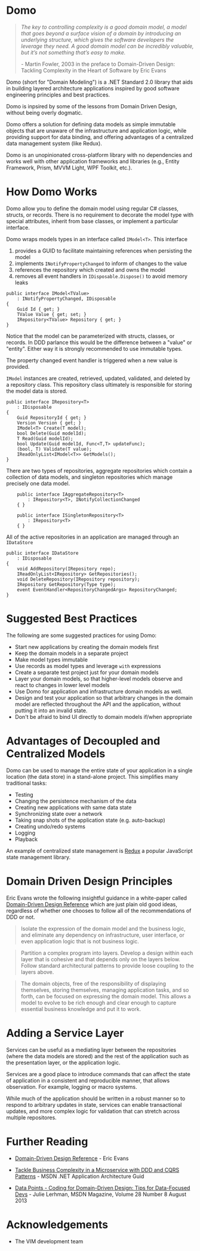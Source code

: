 #  Domo 

> <i>The key to controlling complexity is a good domain model, a model that goes beyond a surface vision of a domain by introducing an underlying structure, which gives the software developers the leverage they need. A good domain model can be incredibly valuable, but it’s not something that’s easy to make.</i> <p> - Martin Fowler, 2003 in the preface to Domain-Driven Design: Tackling Complexity in the Heart of Software by Eric Evans

 Domo (short for "Domain Modeling") is a .NET Standard 2.0 library that aids in building layered architecture applications inspired by good software engineering principles and best practices. 
 
 Domo is inpsired by some of the lessons from Domain Driven Design, without being overly dogmatic.

 Domo offers a solution for defining data models as simple immutable objects that are unaware of the infrastructure and application logic, while providing support for data binding, and offering advantages of a centralized data management system (like Redux).

 Domo is an unopinionated cross-platform library with no dependencies and works well with other application frameworks and libraries (e.g., Entity Framework, Prism, MVVM Light, WPF Toolkit, etc.).

# How Domo Works 

 Domo allow you to define the domain model using regular C# classes, structs, or records. There is no requirement to decorate the model type with special attributes, inherit from base classes, or implement a particular interface. 

 Domo wraps models types in an interface called `IModel<T>`. This interface 

1. provides a GUID to facilitate maintaining references when persisting the model
1. implements `INotifyPropertyChanged` to inform of changes to the value
1. references the repository which created and owns the model
1. removes all event handlers in `IDisposable.Dispose()` to avoid memory leaks

```
public interface IModel<TValue> 
    : INotifyPropertyChanged, IDisposable
{
    Guid Id { get; }
    TValue Value { get; set; }
    IRepository<TValue> Repository { get; }
}
```

 Notice that the model can be parameterized with structs, classes, or records. In DDD parlance this would be the difference between a "value" or "entity". Either way it is strongly recommended to use immutable types. 
 
 The property changed event handler is triggered when a new value is provided. 

`IModel` instances are created, retrieved, updated, validated, and deleted by a repository class. This repository class ultimately is responsible for storing the model data is stored. 

```
public interface IRepository<T>
    : IDisposable
{
    Guid RepositoryId { get; }
    Version Version { get; }
    IModel<T> Create(T model);
    bool Delete(Guid modelId);
    T Read(Guid modelId);
    bool Update(Guid modelId, Func<T,T> updateFunc);
    (bool, T) Validate(T value);
    IReadOnlyList<IModel<T>> GetModels();
}
```

There are two types of repositories, aggregate repositories which contain a collection of data models, and singleton repositories which manage precisely one data model.

```
    public interface IAggregateRepository<T> 
        : IRepository<T>, INotifyCollectionChanged
    { }

    public interface ISingletonRepository<T> 
        : IRepository<T>
    { }
```

All of the active repositories in an application are managed through an `IDataStore`

```
public interface IDataStore
    : IDisposable
{
    void AddRepository(IRepository repo);
    IReadOnlyList<IRepository> GetRepositories();
    void DeleteRepository(IRepository repository);
    IRepository GetRepository(Type type);   
    event EventHandler<RepositoryChangedArgs> RepositoryChanged;
}
```

# Suggested Best Practices 

The following are some suggested practices for using  Domo: 

* Start new applications by creating the domain models first
* Keep the domain models in a separate project
* Make model types immutable
* Use records as model types and leverage `with` expressions
* Create a separate test project just for your domain models
* Layer your domain models, so that higher-level models observe and react to changes in lower level models
* Use Domo for application and infrastructure domain models as well. 
* Design and test your application so that arbitrary changes in the domain model are reflected throughout the API and the application, without putting it into an invalid state. 
* Don't be afraid to bind UI directly to domain models if/when appropriate

# Advantages of Decoupled and Centralized Models

Domo can be used to manage the entire state of your application in a single location (the data store) in a stand-alone project. This simplifies many traditional tasks:

* Testing 
* Changing the persistence mechanism of the data 
* Creating new applications with same data state
* Synchronizing state over a network 
* Taking snap shots of the application state (e.g. auto-backup)
* Creating undo/redo systems
* Logging 
* Playback 

An example of centralized state management is [Redux](https://redux.js.org/) a popular JavaScript state management library.

# Domain Driven Design Principles

Eric Evans wrote the following insightful guidance in a white-paper called [Domain-Driven Design Reference](https://www.domainlanguage.com/wp-content/uploads/2016/05/DDD_Reference_2015-03.pdf) which are just plain old good ideas, regardless of whether one chooses to follow all of the recommendations of DDD or not. 

> Isolate the expression of the domain model and the business logic, and eliminate any dependency on infrastructure, user interface, or even application logic that is not business logic. 

> Partition a complex program into layers. Develop a design within each layer that is cohesive and that depends only on the layers below. Follow standard architectural patterns to provide loose coupling to the layers above. 

> The domain objects, free of the responsibility of displaying themselves, storing themselves, managing application tasks, and so forth, can be focused on expressing the domain model. This allows a model to evolve to be rich enough and clear enough to capture essential business knowledge and put it to work. 

# Adding a Service Layer

Services can be useful as a mediating layer between the repositories (where the data models are stored) and the rest of the application such as the presentation layer, or the application logic. 

Services are a good place to introduce commands that can affect the state of application in a consistent and reproducible manner, that allows observation. For example, logging or macro systems. 

While much of the application should be written in a robust manner so to respond to arbitrary updates in state, services can enable transactional updates, and more complex logic for validation that can stretch across multiple repositores. 

# Further Reading

* [Domain-Driven Design Reference](https://www.domainlanguage.com/wp-content/uploads/2016/05/DDD_Reference_2015-03.pdf) - Eric Evans

* [Tackle Business Complexity in a Microservice with DDD and CQRS Patterns](https://docs.microsoft.com/en-us/dotnet/architecture/microservices/microservice-ddd-cqrs-patterns/) - MSDN .NET Application Architecture Guid

* [Data Points - Coding for Domain-Driven Design: Tips for Data-Focused Devs](https://docs.microsoft.com/en-us/archive/msdn-magazine/2013/august/data-points-coding-for-domain-driven-design-tips-for-data-focused-devs) - Julie Lerhman, MSDN Magazine, Volume 28 Number 8 August 2013

# Acknowledgements 

* The VIM development team





